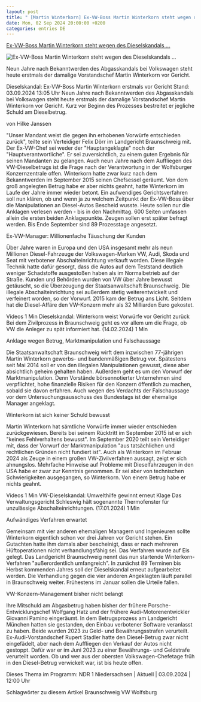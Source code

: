 ```yaml
---
layout: post
title: " [Martin Winterkorn] Ex-VW-Boss Martin Winterkorn steht wegen des Dieselskandals ..."
date: Mon, 02 Sep 2024 20:00:00 +0200
categories: entries DE
---
```

[Ex-VW-Boss Martin Winterkorn steht wegen des Dieselskandals ...](https://www.ndr.de/nachrichten/niedersachsen/Dieselskandal-Prozess-gegen-Ex-VW-Boss-Martin-Winterkorn-startet,winterkorn488.html)

![Ex-VW-Boss Martin Winterkorn steht wegen des Dieselskandals ...](https://www.ndr.de/nachrichten/niedersachsen/braunschweig_harz_goettingen/winterkorn496_v-contentxl.jpg)

Neun Jahre nach Bekanntwerden des Abgasskandals bei Volkswagen steht heute erstmals der damalige Vorstandschef Martin Winterkorn vor Gericht.

Dieselskandal: Ex-VW-Boss Martin Winterkorn erstmals vor Gericht Stand: 03.09.2024 13:05 Uhr Neun Jahre nach Bekanntwerden des Abgasskandals bei Volkswagen steht heute erstmals der damalige Vorstandschef Martin Winterkorn vor Gericht. Kurz vor Beginn des Prozesses bestreitet er jegliche Schuld am Dieselbetrug.

von Hilke Janssen

"Unser Mandant weist die gegen ihn erhobenen Vorwürfe entschieden zurück", teilte sein Verteidiger Felix Dörr im Landgericht Braunschweig mit. Der Ex-VW-Chef sei weder der "Hauptangeklagte" noch der "Hauptverantwortliche". Er sei zuversichtlich, zu einem guten Ergebnis für seinen Mandanten zu gelangen. Auch neun Jahre nach dem Auffliegen des VW-Dieselbetrugs ist die Frage nach der Verantwortung in der Wolfsburger Konzernzentrale offen. Winterkorn hatte zwar kurz nach dem Bekanntwerden im September 2015 seinen Chefsessel geräumt. Von dem groß angelegten Betrug habe er aber nichts geahnt, hatte Winterkorn im Laufe der Jahre immer wieder betont. Ein aufwendiges Gerichtsverfahren soll nun klären, ob und wenn ja zu welchem Zeitpunkt der Ex-VW-Boss über die Manipulationen an Diesel-Autos Bescheid wusste. Heute sollen nur die Anklagen verlesen werden - bis in den Nachmittag. 600 Seiten umfassen allein die ersten beiden Anklagepunkte. Zeugen sollen erst später befragt werden. Bis Ende September sind 89 Prozesstage angesetzt.

Ex-VW-Manager: Millionenfache Täuschung der Kunden

Über Jahre waren in Europa und den USA insgesamt mehr als neun Millionen Diesel-Fahrzeuge der Volkswagen-Marken VW, Audi, Skoda und Seat mit verbotener Abschalteinrichtung verkauft worden. Diese illegale Technik hatte dafür gesorgt, dass die Autos auf dem Teststand deutlich weniger Schadstoffe ausgestoßen haben als im Normalbetrieb auf der Straße. Kunden und Behörden wurden von VW über Jahre bewusst getäuscht, so die Überzeugung der Staatsanwaltschaft Braunschweig. Die illegale Abschalteinrichtung sei außerdem stetig weiterentwickelt und verfeinert worden, so der Vorwurf. 2015 kam der Betrug ans Licht. Seitdem hat die Diesel-Affäre den VW-Konzern mehr als 32 Milliarden Euro gekostet.

Videos 1 Min Dieselskandal: Winterkorn weist Vorwürfe vor Gericht zurück Bei dem Zivilprozess in Braunschweig geht es vor allem um die Frage, ob VW die Anleger zu spät informiert hat. (14.02.2024) 1 Min

Anklage wegen Betrug, Marktmanipulation und Falschaussage

Die Staatsanwaltschaft Braunschweig wirft dem inzwischen 77-jährigen Martin Winterkorn gewerbs- und bandenmäßigen Betrug vor. Spätestens seit Mai 2014 soll er von den illegalen Manipulationen gewusst, diese aber absichtlich geheim gehalten haben. Außerdem geht es um den Vorwurf der Marktmanipulation. Denn Vorstände börsennotierter Unternehmen sind verpflichtet, hohe finanzielle Risiken für den Konzern öffentlich zu machen, sobald sie davon erfahren. Auch wegen des Verdachts der Falschaussage vor dem Untersuchungsausschuss des Bundestags ist der ehemalige Manager angeklagt.

Winterkorn ist sich keiner Schuld bewusst

Martin Winterkorn hat sämtliche Vorwürfe immer wieder entschieden zurückgewiesen. Bereits bei seinem Rücktritt im September 2015 ist er sich "keines Fehlverhaltens bewusst". Im September 2020 teilt sein Verteidiger mit, dass der Vorwurf der Marktmanipulation "aus tatsächlichen und rechtlichen Gründen nicht fundiert ist". Auch als Winterkorn im Februar 2024 als Zeuge in einem großen VW-Zivilverfahren aussagt, zeigt er sich ahnungslos. Mehrfache Hinweise auf Probleme mit Dieselfahrzeugen in den USA habe er zwar zur Kenntnis genommen. Er sei aber von technischen Schwierigkeiten ausgegangen, so Winterkorn. Von einem Betrug habe er nichts geahnt.

Videos 1 Min VW-Dieselskandal: Umwelthilfe gewinnt erneut Klage Das Verwaltungsgericht Schleswig hält sogenannte Thermofenster für unzulässige Abschalteinrichtungen. (17.01.2024) 1 Min

Aufwändiges Verfahren erwartet

Gemeinsam mit vier anderen ehemaligen Managern und Ingenieuren sollte Winterkorn eigentlich schon vor drei Jahren vor Gericht stehen. Ein Gutachten hatte ihm damals aber bescheinigt, dass er nach mehreren Hüftoperationen nicht verhandlungsfähig sei. Das Verfahren wurde auf Eis gelegt. Das Landgericht Braunschweig nennt das nun startende Winterkorn-Verfahren "außerordentlich umfangreich". In zunächst 89 Terminen bis Herbst kommenden Jahres soll der Dieselskandal erneut aufgearbeitet werden. Die Verhandlung gegen die vier anderen Angeklagten läuft parallel in Braunschweig weiter. Frühestens im Januar sollen die Urteile fallen.

VW-Konzern-Management bisher nicht belangt

Ihre Mitschuld am Abgasbetrug haben bisher der frühere Porsche-Entwicklungschef Wolfgang Hatz und der frühere Audi-Motorenentwickler Giovanni Pamino eingeräumt. In dem Betrugsprozess am Landgericht München hatten sie gestanden, den Einbau verbotener Software veranlasst zu haben. Beide wurden 2023 zu Geld- und Bewährungsstrafen verurteilt. Ex-Audi-Vorstandschef Rupert Stadler hatte den Diesel-Betrug zwar nicht eingefädelt, aber nach dem Auffliegen den Verkauf der Autos nicht gestoppt. Dafür war er im Juni 2023 zu einer Bewährungs- und Geldstrafe verurteilt worden. Ob und wer aus der obersten Volkswagen-Chefetage früh in den Diesel-Betrug verwickelt war, ist bis heute offen.

Dieses Thema im Programm: NDR 1 Niedersachsen | Aktuell | 03.09.2024 | 12:00 Uhr

Schlagwörter zu diesem Artikel Braunschweig VW Wolfsburg

